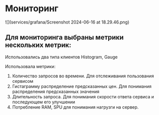 # Мониторинг
![](services/grafana/Screenshot 2024-06-16 at 18.29.46.png)

## Для мониторинга выбраны метрики нескольких метрик:
Использовались два типа клиентов Histogram, Gauge

Использовала метрики: 
1. Количество запросов во времени. Для отслеживания пользования сервисом
2. Гистаграмму распределение предсказанных цен. Для понимания распределения предсказанных значения
3. Длительность запроса. Для понимания скорости ответа сервиса и последующем его улучшении
4. Потребление RAM, SPU для понимания нагрузги на сервер.